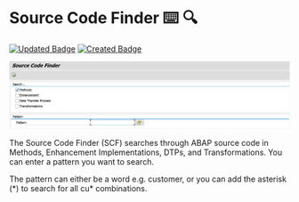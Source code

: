 # Source Code Finder :keyboard: :mag:

[![Updated Badge](https://badges.pufler.dev/updated/reyemsaibot/scf)](https://badges.pufler.dev) [![Created Badge](https://badges.pufler.dev/created/reyemsaibot/scf)](https://badges.pufler.dev)

![Source Code Finder](https://github.com/reyemsaibot/scf/blob/master/img/source_code_finder.png)

The Source Code Finder (SCF) searches through ABAP  source code in Methods, Enhancement Implementations, DTPs, and Transformations. You can enter a pattern you want to search.

The pattern can either be a word e.g. customer, or you can add the asterisk (\*) to search for all cu\* combinations.
